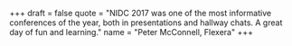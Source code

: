+++
draft = false
quote = "NIDC 2017 was one of the most informative conferences of the year, both in presentations and hallway chats. A great day of fun and learning."
name = "Peter McConnell, Flexera"
+++
